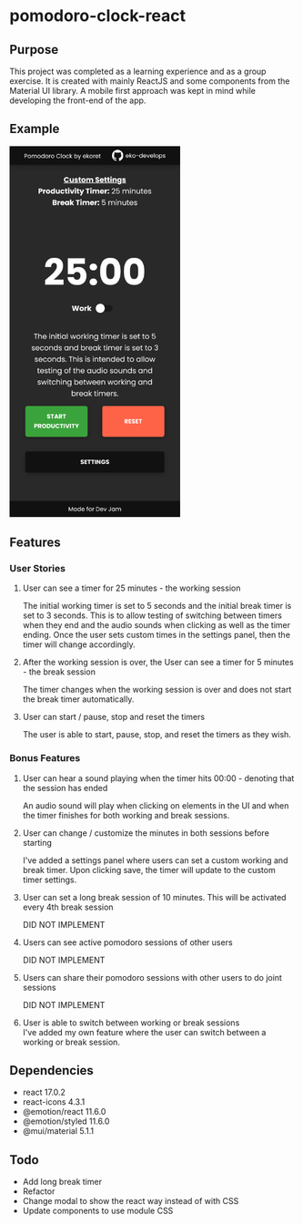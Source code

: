 # pomodoro-clock-react

## Purpose

This project was completed as a learning experience and as a group exercise. It is created with mainly ReactJS and some components from the Material UI library. A mobile first approach was kept in mind while developing the front-end of the app.

## Example


<img src="example-images/mobile-ss.png" width="300px">

## Features

### User Stories
1. User can see a timer for 25 minutes - the working session  

    The initial working timer is set to 5 seconds and the initial break timer is set to 3 seconds. This is to allow testing of switching between timers when they end and the audio sounds when clicking as well as the timer ending. Once the user sets custom times in the settings panel, then the timer will change accordingly.

2. After the working session is over, the User can see a timer for 5 minutes - the break session  

    The timer changes when the working session is over and does not start the break timer automatically.
3. User can start / pause, stop and reset the timers  

    The user is able to start, pause, stop, and reset the timers as they wish.

### Bonus Features
1. User can hear a sound playing when the timer hits 00:00 - denoting that the session has ended  

    An audio sound will play when clicking on elements in the UI and when the timer finishes for both working and break sessions.

2. User can change / customize the minutes in both sessions before starting

    I've added a settings panel where users can set a custom working and break timer. Upon clicking save, the timer will update to the custom timer settings.

3. User can set a long break session of 10 minutes. This will be activated every 4th break session

    DID NOT IMPLEMENT

4. Users can see active pomodoro sessions of other users  

    DID NOT IMPLEMENT

5. Users can share their pomodoro sessions with other users to do joint sessions 

    DID NOT IMPLEMENT

6. User is able to switch between working or break sessions  
    I've added my own feature where the user can switch between a working or break session.


## Dependencies

 - react 17.0.2
 - react-icons 4.3.1
 - @emotion/react 11.6.0
 - @emotion/styled 11.6.0
 - @mui/material 5.1.1

## Todo

- Add long break timer
- Refactor
- Change modal to show the react way instead of with CSS
- Update components to use module CSS